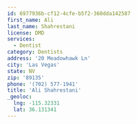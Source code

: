 ```yaml
---
id: 6977936b-cf12-4cfe-b5f2-360dda142587
first_name: Ali
last_name: Shahrestani
license: DMD
services:
  - Dentist
category: Dentists
address: '20 Meadowhawk Ln'
city: 'Las Vegas'
state: NV
zip: '89135'
phone: '(702) 577-1941'
title: 'Ali Shahrestani'
_geoloc:
  lng: -115.32331
  lat: 36.131341
---
```

